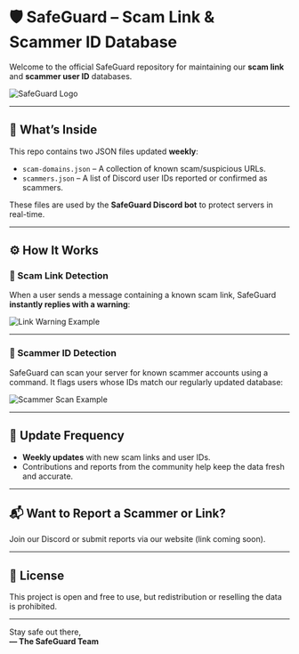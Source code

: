# 🛡️ SafeGuard – Scam Link & Scammer ID Database

Welcome to the official SafeGuard repository for maintaining our **scam link** and **scammer user ID** databases.

![SafeGuard Logo](https://i.ibb.co/8n83ZvGX/footericon.png)

---

## 📁 What’s Inside

This repo contains two JSON files updated **weekly**:

- `scam-domains.json` – A collection of known scam/suspicious URLs.
- `scammers.json` – A list of Discord user IDs reported or confirmed as scammers.

These files are used by the **SafeGuard Discord bot** to protect servers in real-time.

---

## ⚙️ How It Works

### 🔗 Scam Link Detection

When a user sends a message containing a known scam link, SafeGuard **instantly replies with a warning**:

![Link Warning Example](https://i.ibb.co/tpB5XFFb/image.png)

---

### 🧠 Scammer ID Detection

SafeGuard can scan your server for known scammer accounts using a command. It flags users whose IDs match our regularly updated database:

![Scammer Scan Example](https://i.ibb.co/0rMBs6j/premiumfeature3.png)

---

## 🔄 Update Frequency

- **Weekly updates** with new scam links and user IDs.
- Contributions and reports from the community help keep the data fresh and accurate.

---

## 📬 Want to Report a Scammer or Link?

Join our Discord or submit reports via our website (link coming soon).

---

## 📜 License

This project is open and free to use, but redistribution or reselling the data is prohibited.

---

Stay safe out there,  
**— The SafeGuard Team**
